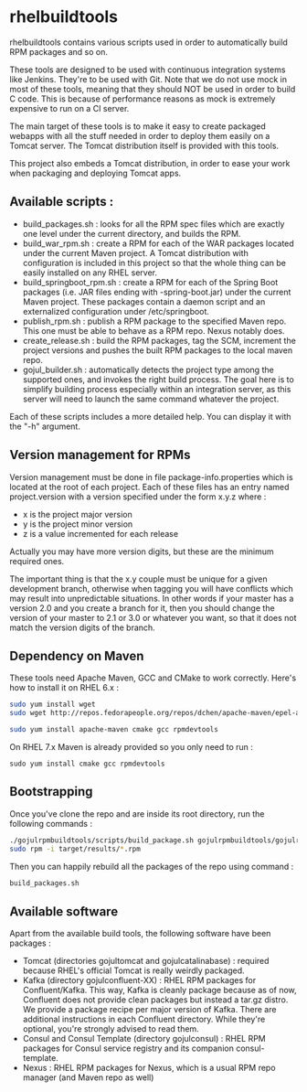 # rhelbuildtools

rhelbuildtools contains various scripts used in order to automatically build RPM packages and so on. 

These tools are designed to be used with continuous integration systems like Jenkins. They're to be used with Git. Note that we do not use mock in most of these tools, meaning that they should NOT be used in order to build C code. This is because of performance reasons as mock is extremely expensive to run on a CI server.

The main target of these tools is to make it easy to create packaged webapps with all the stuff needed in order to deploy them easily on a Tomcat server. The Tomcat distribution itself is provided with this tools.

This project also embeds a Tomcat distribution, in order to ease your work when packaging and deploying Tomcat apps.

## Available scripts :

* build_packages.sh : looks for all the RPM spec files which are exactly one level under the current directory, and builds the RPM.
* build_war_rpm.sh : create a RPM for each of the WAR packages located under the current Maven project. A Tomcat distribution with configuration is included in this project so that the whole thing can be easily installed on any RHEL server.
* build_springboot_rpm.sh : create a RPM for each of the Spring Boot packages (i.e. JAR files ending with -spring-boot.jar) under the current Maven project. These packages contain a daemon script and an externalized configuration under /etc/springboot.
* publish_rpm.sh : publish a RPM package to the specified Maven repo. This one must be able to behave as a RPM repo. Nexus notably does.
* create_release.sh : build the RPM packages, tag the SCM, increment the project versions and pushes the built RPM packages to the local maven repo.
* gojul_builder.sh : automatically detects the project type among the supported ones, and invokes the right build process. The goal here is to simplify building process especially within an integration server, as this server will need to launch the same command whatever the project.

Each of these scripts includes a more detailed help. You can display it with the "-h" argument.

## Version management for RPMs

Version management must be done in file package-info.properties which is located at the root of each project. Each of these files has an entry named project.version with a version specified under the form x.y.z where :

* x is the project major version
* y is the project minor version
* z is a value incremented for each release

Actually you may have more version digits, but these are the minimum required ones.

The important thing is that the x.y couple must be unique for a given development branch, otherwise when tagging you will have conflicts which may result into unpredictable situations. In other words if your master has a version 2.0 and you create a branch for it, then you should change the version of your master to 2.1 or 3.0 or whatever you want, so that it does not match the version digits of the branch.

## Dependency on Maven

These tools need Apache Maven, GCC and CMake to work correctly. Here's how to install it on RHEL 6.x :

```bash
sudo yum install wget
sudo wget http://repos.fedorapeople.org/repos/dchen/apache-maven/epel-apache-maven.repo -O /etc/yum.repos.d/epel-apache-maven.repo

sudo yum install apache-maven cmake gcc rpmdevtools
```

On RHEL 7.x Maven is already provided so you only need to run :
```
sudo yum install cmake gcc rpmdevtools
```
   
## Bootstrapping

Once you've clone the repo and are inside its root directory, run the following commands :

```bash
./gojulrpmbuildtools/scripts/build_package.sh gojulrpmbuildtools/gojulrpmbuildtools.spec
sudo rpm -i target/results/*.rpm
```

Then you can happily rebuild all the packages of the repo using command :

```bash
build_packages.sh
```

## Available software

Apart from the available build tools, the following software have been packages :
* Tomcat (directories gojultomcat and gojulcatalinabase) : required because RHEL's official Tomcat is really weirdly packaged.
* Kafka (directory gojulconfluent-XX) : RHEL RPM packages for Confluent/Kafka. This way, Kafka is cleanly package because as of now, Confluent does not provide clean packages but instead a tar.gz distro. We provide a package recipe per major version of Kafka. There are additional instructions in each  Confluent directory. While they're optional, you're strongly advised to read them.
* Consul and Consul Template (directory gojulconsul) : RHEL RPM packages for Consul service registry and its companion consul-template.
* Nexus : RHEL RPM packages for Nexus, which is a usual RPM repo manager (and Maven repo as well)
